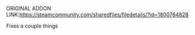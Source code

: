 ORIGINAL ADDON LINK:https://steamcommunity.com/sharedfiles/filedetails/?id=1800764828

Fixes a couple things
